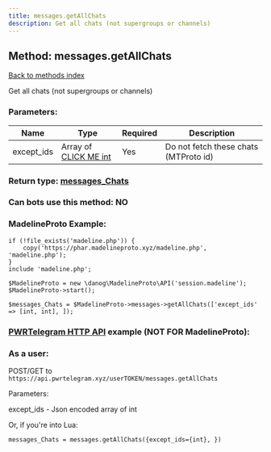 ```yaml
---
title: messages.getAllChats
description: Get all chats (not supergroups or channels)
---
```

## Method: messages.getAllChats  
[Back to methods index](index.md)


Get all chats (not supergroups or channels)

### Parameters:

| Name     |    Type       | Required | Description |
|----------|---------------|----------|-------------|
|except\_ids|Array of [CLICK ME int](../types/int.md) | Yes|Do not fetch these chats (MTProto id)|


### Return type: [messages\_Chats](../types/messages_Chats.md)

### Can bots use this method: **NO**


### MadelineProto Example:


```
if (!file_exists('madeline.php')) {
    copy('https://phar.madelineproto.xyz/madeline.php', 'madeline.php');
}
include 'madeline.php';

$MadelineProto = new \danog\MadelineProto\API('session.madeline');
$MadelineProto->start();

$messages_Chats = $MadelineProto->messages->getAllChats(['except_ids' => [int, int], ]);
```

### [PWRTelegram HTTP API](https://pwrtelegram.xyz) example (NOT FOR MadelineProto):



### As a user:

POST/GET to `https://api.pwrtelegram.xyz/userTOKEN/messages.getAllChats`

Parameters:

except_ids - Json encoded  array of int




Or, if you're into Lua:

```
messages_Chats = messages.getAllChats({except_ids={int}, })
```

